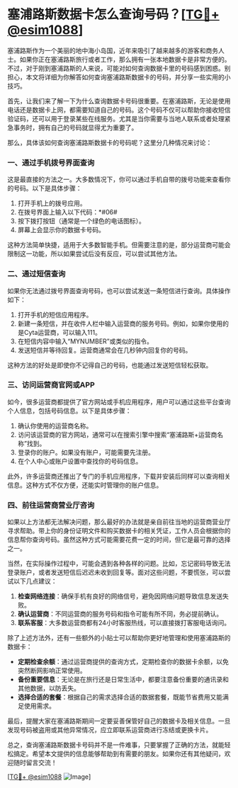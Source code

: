 # 塞浦路斯数据卡怎么查询号码？[[TG💪+ @esim1088](https://t.me/s/esim1088)]

塞浦路斯作为一个美丽的地中海小岛国，近年来吸引了越来越多的游客和商务人士。如果你正在塞浦路斯旅行或者工作，那么拥有一张本地数据卡是非常方便的。不过，对于刚到塞浦路斯的人来说，可能对如何查询数据卡里的号码感到困惑。别担心，本文将详细为你解答如何查询塞浦路斯数据卡的号码，并分享一些实用的小技巧。

首先，让我们来了解一下为什么查询数据卡号码很重要。在塞浦路斯，无论是使用电话还是数据卡上网，都需要知道自己的号码。这个号码不仅可以帮助你接收短信验证码，还可以用于登录某些在线服务。尤其是当你需要与当地人联系或者处理紧急事务时，拥有自己的号码就显得尤为重要了。

那么，具体该如何查询塞浦路斯数据卡的号码呢？这里分几种情况来讨论：

### 一、通过手机拨号界面查询

这是最直接的方法之一。大多数情况下，你可以通过手机自带的拨号功能来查看你的号码。以下是具体步骤：

1. 打开手机上的拨号应用。
2. 在拨号界面上输入以下代码：*#06#
3. 按下拨打按钮（通常是一个绿色的电话图标）。
4. 屏幕上会显示你的数据卡号码。

这种方法简单快捷，适用于大多数智能手机。但需要注意的是，部分运营商可能会限制这一功能，所以如果尝试后没有反应，可以尝试其他方法。

### 二、通过短信查询

如果你无法通过拨号界面查询号码，也可以尝试发送一条短信进行查询。具体操作如下：

1. 打开手机的短信应用程序。
2. 新建一条短信，并在收件人栏中输入运营商的服务号码。例如，如果你使用的是Cyta运营商，可以输入111。
3. 在短信内容中输入“MYNUMBER”或类似的指令。
4. 发送短信并等待回复。运营商通常会在几秒钟内回复你的号码。

这种方法的好处是即使你不记得自己的号码，也能通过发送短信轻松获取。

### 三、访问运营商官网或APP

如今，很多运营商都提供了官方网站或手机应用程序，用户可以通过这些平台查询个人信息，包括号码信息。以下是具体步骤：

1. 确认你使用的运营商名称。
2. 访问该运营商的官方网站，通常可以在搜索引擎中搜索“塞浦路斯+运营商名称”找到。
3. 登录你的账户。如果没有账户，可能需要先注册。
4. 在个人中心或账户设置中查找你的号码信息。

此外，许多运营商还推出了专门的手机应用程序，下载并安装后同样可以查询相关信息。这种方式不仅方便，还能实时管理你的账户信息。

### 四、前往运营商营业厅咨询

如果以上方法都无法解决问题，那么最好的办法就是亲自前往当地的运营商营业厅寻求帮助。带上你的身份证明文件和购买数据卡的相关凭证，工作人员会根据你的信息帮你查询号码。虽然这种方式可能需要花费一定的时间，但它是最可靠的选择之一。

当然，在实际操作过程中，可能会遇到各种各样的问题。比如，忘记密码导致无法登录账户，或者发送短信后迟迟未收到回复等。面对这些问题，不要慌张，可以尝试以下几点建议：

1. **检查网络连接**：确保手机有良好的网络信号，避免因网络问题导致信息发送失败。
2. **确认运营商**：不同运营商的服务号码和指令可能有所不同，务必提前确认。
3. **联系客服**：大多数运营商都有24小时客服热线，可以直接拨打客服电话询问。

除了上述方法外，还有一些额外的小贴士可以帮助你更好地管理和使用塞浦路斯的数据卡：

- **定期检查余额**：通过运营商提供的查询方式，定期检查你的数据卡余额，以免突然断网影响正常使用。
- **备份重要信息**：无论是在旅行还是日常生活中，都要注意备份重要的通讯录和其他数据，以防丢失。
- **选择合适的套餐**：根据自己的需求选择合适的数据套餐，既能节省费用又能满足使用需求。

最后，提醒大家在塞浦路斯期间一定要妥善保管好自己的数据卡及相关信息。一旦发现号码被盗用或其他异常情况，应立即联系运营商进行冻结或更换卡片。

总之，查询塞浦路斯数据卡号码并不是一件难事，只要掌握了正确的方法，就能轻松搞定。希望本文提供的信息能够帮助到有需要的朋友。如果你还有其他疑问，欢迎随时留言交流！

[[TG💪+ @esim1088](https://t.me/s/esim1088) ![Image](https://i.postimg.cc/4NQfJmqS/Snipaste-2025-05-13-00-14-12.png)]